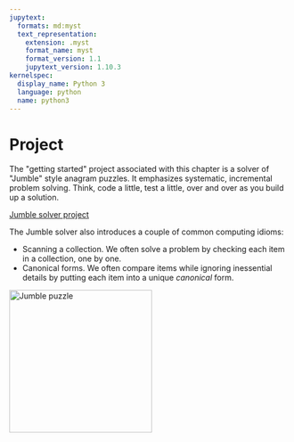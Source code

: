 ```yaml
---
jupytext:
  formats: md:myst
  text_representation:
    extension: .myst
    format_name: myst
    format_version: 1.1
    jupytext_version: 1.10.3
kernelspec:
  display_name: Python 3
  language: python
  name: python3
---
```

# Project

The "getting started" project associated with this chapter is a 
solver of "Jumble" style anagram puzzles.  It emphasizes systematic, 
incremental problem solving.  Think, code a little, test a little, 
over and over as you build up a solution. 

[Jumble solver project](https://github.com/UO-CS210/jumbler)

The Jumble solver also introduces a couple of common computing idioms: 

- Scanning a collection.  We often solve a problem by checking each 
  item in a collection, one by one.  
- Canonical forms.  We often compare items while ignoring 
  inessential details by putting each item into a unique _canonical_ 
  form. 

<a title="Lord Belbury, scientist cartoon by BAUSCHRON, desk cartoon by RICARDO PISANO, CC BY-SA 4.0 &lt;https://creativecommons.org/licenses/by-sa/4.0&gt;, via Wikimedia Commons" href="https://commons.wikimedia.org/wiki/File:Jumble_puzzle.png"><img width="256" alt="Jumble puzzle" src="https://upload.wikimedia.org/wikipedia/commons/thumb/6/6b/Jumble_puzzle.png/256px-Jumble_puzzle.png?20220817091904"></a>
